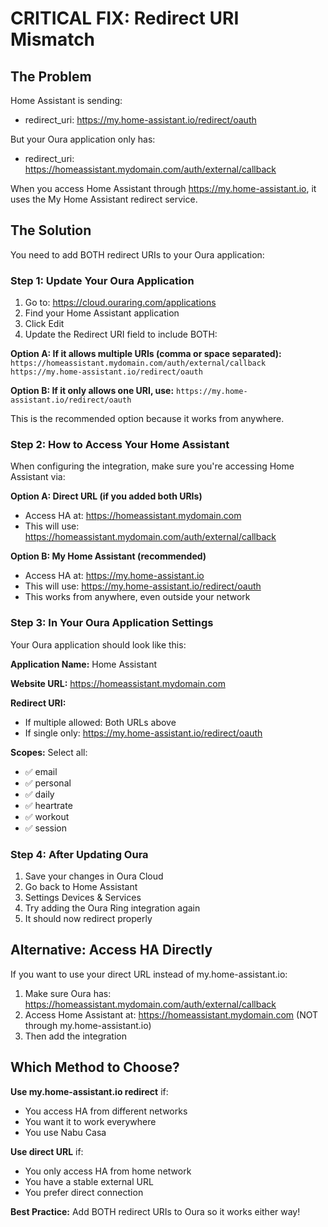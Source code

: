 ﻿# CRITICAL FIX: Redirect URI Mismatch

## The Problem

Home Assistant is sending:
- redirect_uri: https://my.home-assistant.io/redirect/oauth

But your Oura application only has:
- redirect_uri: https://homeassistant.mydomain.com/auth/external/callback

When you access Home Assistant through https://my.home-assistant.io, it uses the My Home Assistant redirect service.

## The Solution

You need to add BOTH redirect URIs to your Oura application:

### Step 1: Update Your Oura Application

1. Go to: https://cloud.ouraring.com/applications
2. Find your Home Assistant application
3. Click Edit
4. Update the Redirect URI field to include BOTH:

**Option A: If it allows multiple URIs (comma or space separated):**
`
https://homeassistant.mydomain.com/auth/external/callback
https://my.home-assistant.io/redirect/oauth
`

**Option B: If it only allows one URI, use:**
`
https://my.home-assistant.io/redirect/oauth
`

This is the recommended option because it works from anywhere.

### Step 2: How to Access Your Home Assistant

When configuring the integration, make sure you're accessing Home Assistant via:

**Option A: Direct URL (if you added both URIs)**
- Access HA at: https://homeassistant.mydomain.com
- This will use: https://homeassistant.mydomain.com/auth/external/callback

**Option B: My Home Assistant (recommended)**
- Access HA at: https://my.home-assistant.io
- This will use: https://my.home-assistant.io/redirect/oauth
- This works from anywhere, even outside your network

### Step 3: In Your Oura Application Settings

Your Oura application should look like this:

**Application Name:** Home Assistant

**Website URL:** https://homeassistant.mydomain.com

**Redirect URI:** 
- If multiple allowed: Both URLs above
- If single only: https://my.home-assistant.io/redirect/oauth

**Scopes:** Select all:
- ✅ email
- ✅ personal  
- ✅ daily
- ✅ heartrate
- ✅ workout
- ✅ session

### Step 4: After Updating Oura

1. Save your changes in Oura Cloud
2. Go back to Home Assistant
3. Settings  Devices & Services
4. Try adding the Oura Ring integration again
5. It should now redirect properly

## Alternative: Access HA Directly

If you want to use your direct URL instead of my.home-assistant.io:

1. Make sure Oura has: https://homeassistant.mydomain.com/auth/external/callback
2. Access Home Assistant at: https://homeassistant.mydomain.com (NOT through my.home-assistant.io)
3. Then add the integration

## Which Method to Choose?

**Use my.home-assistant.io redirect** if:
-  You access HA from different networks
-  You want it to work everywhere
-  You use Nabu Casa

**Use direct URL** if:
-  You only access HA from home network
-  You have a stable external URL
-  You prefer direct connection

**Best Practice:** Add BOTH redirect URIs to Oura so it works either way!
